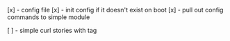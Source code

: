 [x] - config file
  [x] - init config if it doesn't exist on boot
  [x] - pull out config commands to simple module

[ ] - simple curl stories with tag

